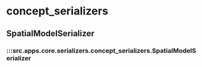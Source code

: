 # concept_serializers

## SpatialModelSerializer

### :::src.apps.core.serializers.concept_serializers.SpatialModelSerializer

